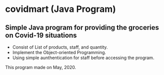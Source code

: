 # covidmart (Java Program)
## Simple Java program for providing the groceries on Covid-19 situations
- Consist of List of products, staff, and quantity.
- Implement the Object-oriented Programming.
- Using simple aunthentication for staff before accessing the program.


This program made on May, 2020.

